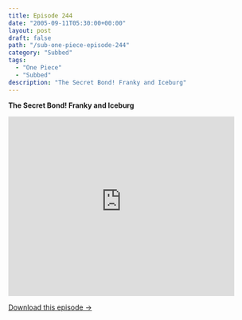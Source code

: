 ```yaml
---
title: Episode 244
date: "2005-09-11T05:30:00+00:00"
layout: post
draft: false
path: "/sub-one-piece-episode-244"
category: "Subbed"
tags:
  - "One Piece"
  - "Subbed"
description: "The Secret Bond! Franky and Iceburg"
---
```


**The Secret Bond! Franky and Iceburg**

<iframe width="640" height="360" src="https://www.rapidvideo.com/e/FXQH5C0PWL" frameborder="0" marginwidth=0 marginheight=0 scrolling=no allowfullscreen style="max-width:90%;"></iframe>

<a href="http://ouo.io/qs/eCodkFEQ?s=https://www.rapidvideo.com/d/FXQH5C0PWL" class="styled_a">Download this episode →</a>

